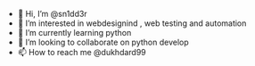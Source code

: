 - 👋 Hi, I’m @sn1dd3r
- 👀 I’m interested in webdesignind , web testing and automation
- 🌱 I’m currently learning python
- 💞️ I’m looking to collaborate on python develop
- 📫 How to reach me @dukhdard99

<!---
sn1dd3r/sn1dd3r is a ✨ special ✨ repository because its `README.md` (this file) appears on your GitHub profile.
You can click the Preview link to take a look at your changes.
--->
